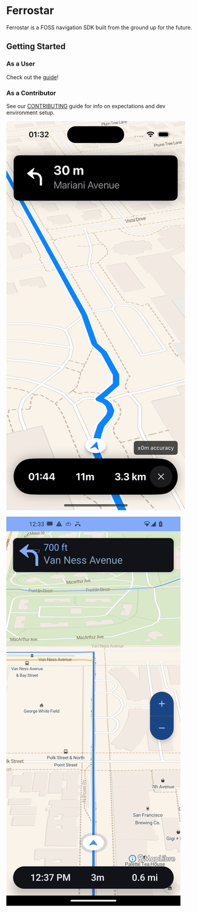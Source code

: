 # Ferrostar

Ferrostar is a FOSS navigation SDK built from the ground up for the future.

## Getting Started

### As a User

Check out the [guide](https://stadiamaps.github.io/ferrostar/)!

### As a Contributor

See our [CONTRIBUTING](CONTRIBUTING.md) guide
for info on expectations and dev environment setup.

![A screenshot of a demo application running on iOS](screenshot.png)

![A screenshot of a demo application running on Android](screenshot-android.png)
